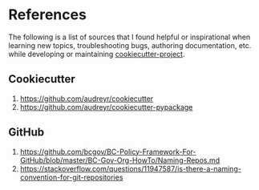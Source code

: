 # References

The following is a list of sources that I found helpful or inspirational when learning new topics, troubleshooting bugs, authoring documentation, etc. while developing or maintaining [cookiecutter-project](https://github.com/djrlj694/cookiecutter-project).

## Cookiecutter

1. https://github.com/audreyr/cookiecutter
2. https://github.com/audreyr/cookiecutter-pypackage

## GitHub

1. https://github.com/bcgov/BC-Policy-Framework-For-GitHub/blob/master/BC-Gov-Org-HowTo/Naming-Repos.md
2. https://stackoverflow.com/questions/11947587/is-there-a-naming-convention-for-git-repositories
